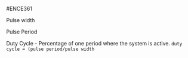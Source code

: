 #ENCE361 

Pulse width

Pulse Period

Duty Cycle - Percentage of one period where the system is active. `duty cycle = (pulse period/pulse width`
